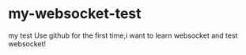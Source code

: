 # my-websocket-test
my test
Use github for the first time,i want to learn websocket and test websocket!
